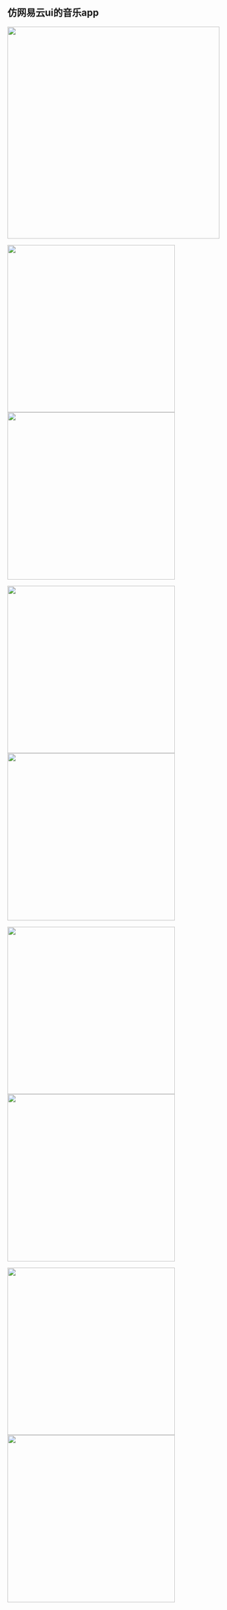 ## 仿网易云ui的音乐app
<p>
  <img src="https://github.com/FishInShallow/NetEase-Cloud-Music/raw/master/screenShots/IMG_20190104_144137.jpg" width="475" />
</p>
<p>
  <span>
    <img src="https://github.com/FishInShallow/NetEase-Cloud-Music/raw/master/screenShots/enframe_2019-01-04-14-42-17.png" width="375" />
  </span>
  <span>
    <img src="https://github.com/FishInShallow/NetEase-Cloud-Music/raw/master/screenShots/enframe_2019-01-04-14-43-28.png" width="375" />
  <span>
</p>
<p>
  <span>
    <img src="https://github.com/FishInShallow/NetEase-Cloud-Music/raw/master/screenShots/enframe_2019-01-04-14-43-17.png" width="375" />
  </sapn>
  <span>
    <img src="https://github.com/FishInShallow/NetEase-Cloud-Music/raw/master/screenShots/enframe_2019-01-04-14-43-04.png" width="375" />
  </span>
</p>
<p>
  <span>
    <img src="https://github.com/FishInShallow/NetEase-Cloud-Music/raw/master/screenShots/enframe_2019-01-04-14-42-24.png" width="375" />
  </span>
  <span>
    <img src="https://github.com/FishInShallow/NetEase-Cloud-Music/raw/master/screenShots/enframe_2019-01-04-14-42-54.png" width="375" />
  </span>
</P>
<p>
  <span>
    <img src="https://github.com/FishInShallow/NetEase-Cloud-Music/raw/master/screenShots/enframe_2019-01-04-14-42-43.png" width="375" />
  </span>
  <span>
    <img src="https://github.com/FishInShallow/NetEase-Cloud-Music/raw/master/screenShots/enframe_2019-01-04-14-42-35.png" width="375" />
  </span>
</p>

